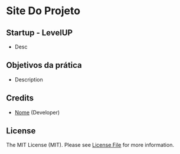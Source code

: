 # Site Do Projeto

## Startup  - LevelUP
- Desc

## Objetivos da prática


- Description

## Credits

- [Nome](https://github.com/#) (Developer)

## License

The MIT License (MIT). Please see [License File](https://github.com/enderecodalicensa) for more information.
